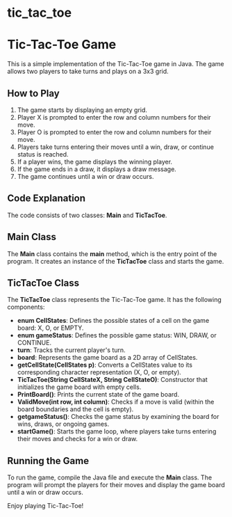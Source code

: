 # tic_tac_toe
# Tic-Tac-Toe Game
This is a simple implementation of the Tic-Tac-Toe game in Java. The game allows two players to take turns and plays on a 3x3 grid.

## How to Play
1. The game starts by displaying an empty grid.
2. Player X is prompted to enter the row and column numbers for their move.
3. Player O is prompted to enter the row and column numbers for their move.
4. Players take turns entering their moves until a win, draw, or continue status is reached.
5. If a player wins, the game displays the winning player.
6. If the game ends in a draw, it displays a draw message.
7. The game continues until a win or draw occurs.
## Code Explanation
The code consists of two classes: **Main** and **TicTacToe**.

## Main Class
The **Main** class contains the **main** method, which is the entry point of the program. It creates an instance of the **TicTacToe** class and starts the game.

## TicTacToe Class
The **TicTacToe** class represents the Tic-Tac-Toe game. It has the following components:

- **enum CellStates**: Defines the possible states of a cell on the game board: X, O, or EMPTY.
- **enum gameStatus**: Defines the possible game status: WIN, DRAW, or CONTINUE.
- **turn**: Tracks the current player's turn.
- **board**: Represents the game board as a 2D array of CellStates.
- **getCellState(CellStates p)**: Converts a CellStates value to its corresponding character representation (X, O, or empty).
- **TicTacToe(String CellStateX, String CellStateO)**: Constructor that initializes the game board with empty cells.
- **PrintBoard()**: Prints the current state of the game board.
- **ValidMove(int row, int column)**: Checks if a move is valid (within the board boundaries and the cell is empty).
- **getgameStatus()**: Checks the game status by examining the board for wins, draws, or ongoing games.
- **startGame()**: Starts the game loop, where players take turns entering their moves and checks for a win or draw.
## Running the Game
To run the game, compile the Java file and execute the **Main** class. The program will prompt the players for their moves and display the game board until a win or draw occurs.

Enjoy playing Tic-Tac-Toe!





